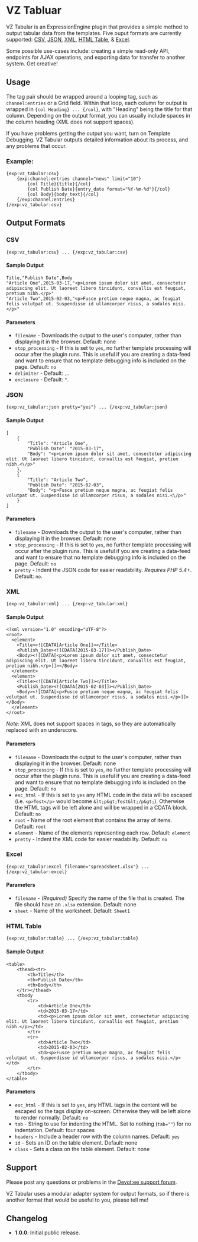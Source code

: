 VZ Tabluar
==========

VZ Tabular is an ExpressionEngine plugin that provides a simple method to output tabular data from the templates. Five ouput formats are currently supported: [CSV](#csv), [JSON](#json), [XML](#xml), [HTML Table](#html-table), & [Excel](#excel).

Some possible use-cases include: creating a simple read-only API, endpoints for AJAX operations, and exporting data for transfer to another system. Get creative!

Usage
-----

The tag pair should be wrapped around a looping tag, such as `channel:entries` or a Grid field. Within that loop, each column for output is wrapped in `{col Heading} ... {/col}`, with "Heading" being the title for that column. Depending on the output format, you can usually include spaces in the column heading (XML does not support spaces).

If you have problems getting the output you want, turn on Template Debugging. VZ Tabular outputs detailed information about its process, and any problems that occur.

### Example:

    {exp:vz_tabular:csv}
        {exp:channel:entries channel="news" limit="10"}
            {col Title}{title}{/col}
            {col Publish Date}{entry_date format="%Y-%m-%d"}{/col}
            {col Body}{body_text}{/col}
        {/exp:channel:entries}
    {/exp:vz_tabular:csv}


Output Formats
--------------

### CSV

    {exp:vz_tabular:csv} ... {/exp:vz_tabular:csv}

#### Sample Output

    Title,"Publish Date",Body
    "Article One",2015-03-17,"<p>Lorem ipsum dolor sit amet, consectetur adipiscing elit. Ut laoreet libero tincidunt, convallis est feugiat, pretium nibh.</p>"
    "Article Two",2015-02-03,"<p>Fusce pretium neque magna, ac feugiat felis volutpat ut. Suspendisse id ullamcorper risus, a sodales nisi.</p>"

#### Parameters

* `filename` - Downloads the output to the user's computer, rather than displaying it in the browser. Default: none
* `stop_processing` - If this is set to `yes`, no further template processing will occur after the plugin runs. This is useful if you are creating a data-feed and want to ensure that no template debugging info is included on the page. Default: `no`
* `delimiter` - Default: `,`.
* `enclosure` - Default: `"`.


### JSON

    {exp:vz_tabular:json pretty="yes"} ... {/exp:vz_tabular:json}

#### Sample Output

    [
        {
            "Title": "Article One",
            "Publish Date": "2015-03-17",
            "Body": "<p>Lorem ipsum dolor sit amet, consectetur adipiscing elit. Ut laoreet libero tincidunt, convallis est feugiat, pretium nibh.<\/p>"
        },
        {
            "Title": "Article Two",
            "Publish Date": "2015-02-03",
            "Body": "<p>Fusce pretium neque magna, ac feugiat felis volutpat ut. Suspendisse id ullamcorper risus, a sodales nisi.<\/p>"
        }
    ]

#### Parameters

* `filename` - Downloads the output to the user's computer, rather than displaying it in the browser. Default: none
* `stop_processing` - If this is set to `yes`, no further template processing will occur after the plugin runs. This is useful if you are creating a data-feed and want to ensure that no template debugging info is included on the page. Default: `no`
* `pretty` - Indent the JSON code for easier readability. *Requires PHP 5.4+*. Default: `no`.


### XML

    {exp:vz_tabular:xml} ... {/exp:vz_tabular:xml}

#### Sample Output

    <?xml version="1.0" encoding="UTF-8"?>
    <root>
      <element>
        <Title><![CDATA[Article One]]></Title>
        <Publish_Date><![CDATA[2015-03-17]]></Publish_Date>
        <Body><![CDATA[<p>Lorem ipsum dolor sit amet, consectetur adipiscing elit. Ut laoreet libero tincidunt, convallis est feugiat, pretium nibh.</p>]]></Body>
      </element>
      <element>
        <Title><![CDATA[Article Two]]></Title>
        <Publish_Date><![CDATA[2015-02-03]]></Publish_Date>
        <Body><![CDATA[<p>Fusce pretium neque magna, ac feugiat felis volutpat ut. Suspendisse id ullamcorper risus, a sodales nisi.</p>]]></Body>
      </element>
    </root>

*Note:* XML does not support spaces in tags, so they are automatically replaced with an underscore.

#### Parameters

* `filename` - Downloads the output to the user's computer, rather than displaying it in the browser. Default: none
* `stop_processing` - If this is set to `yes`, no further template processing will occur after the plugin runs. This is useful if you are creating a data-feed and want to ensure that no template debugging info is included on the page. Default: `no`
* `esc_html` - If this is set to `yes` any HTML code in the data will be escaped (i.e. `<p>Test</p>` would become `&lt;p&gt;Test&lt;/p&gt;`). Otherwise the HTML tags will be left alone and will be wrapped in a CDATA block. Default: `no`
* `root` - Name of the root element that contains the array of items. Default: `root`
* `element` - Name of the elements representing each row. Default: `element`
* `pretty` - Indent the XML code for easier readability. Default: `no`


### Excel

    {exp:vz_tabular:excel filename="spreadsheet.xlsx"} ... {/exp:vz_tabular:excel}

#### Parameters

* `filename` - *(Required)* Specify the name of the file that is created. The file should have an `.xlsx` extension. Default: none
* `sheet` - Name of the worksheet. Default: `Sheet1`


### HTML Table

    {exp:vz_tabular:table} ... {/exp:vz_tabular:table}

#### Sample Output

    <table>
        <thead><tr>
            <th>Title</th>
            <th>Publish Date</th>
            <th>Body</th>
        </tr></thead>
        <tbody
            <tr>
                <td>Article One</td>
                <td>2015-03-17</td>
                <td><p>Lorem ipsum dolor sit amet, consectetur adipiscing elit. Ut laoreet libero tincidunt, convallis est feugiat, pretium nibh.</p></td>
            </tr>
            <tr>
                <td>Article Two</td>
                <td>2015-02-03</td>
                <td><p>Fusce pretium neque magna, ac feugiat felis volutpat ut. Suspendisse id ullamcorper risus, a sodales nisi.</p></td>
            </tr>
        </tbody>
    </table>

#### Parameters

* `esc_html` - If this is set to `yes`, any HTML tags in the content will be escaped so the tags display on-screen. Otherwise they will be left alone to render normally. Default: `no`
* `tab` - String to use for indenting the HTML. Set to nothing (`tab=""`) for no indentation. Default: four spaces
* `headers` - Include a header row with the column names. Default: `yes`
* `id` - Sets an ID on the table element. Default: none
* `class` - Sets a class on the table element. Default: none

Support
-------

Please post any questions or problems in the [Devot:ee support forum](https://devot-ee.com/add-ons/support/vz-tabular/viewforum).

VZ Tabular uses a modular adapter system for output formats, so if there is another format that would be useful to you, please tell me! 

Changelog
---------

* __1.0.0__: Initial public release.